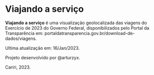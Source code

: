 # Viajando a serviço


**Viajando a serviço** é uma visualização geolocalizada das viagens do Exercício de 2023 do Governo Federal, disponibilizados pelo Portal da Transparência em: portaldatransparencia.gov.br/download-de-dados/viagens.

Ultima atualização em: 16/Jan/2023.

Projeto desenvolvido por @arturzyx. 

Cariri, 2023.

